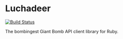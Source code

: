 # Luchadeer

[![Build Status](https://travis-ci.org/paulfri/luchadeer.png?branch=master)](https://travis-ci.org/paulfri/luchadeer)

The bombingest Giant Bomb API client library for Ruby.
